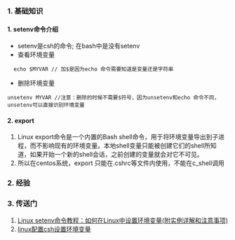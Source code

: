 ### 1. 基础知识
#### 1. setenv命令介绍
 - setenv是csh的命令; 在bash中是没有setenv
 - 查看环境变量
  ~~~
    echo $MYVAR // 加$是因为echo 命令需要知道是变量还是字符串 
  ~~~
 - 删除环境变量
  ~~~
  unsetenv MYVAR //注意：删除的时候不需要$符号，因为unsetenv和echo 命令不同，unsetenv可以直接识别环境变量
  ~~~
#### 2. export
1. Linux export命令是一个内置的Bash shell命令，用于将环境变量导出到子进程，而不影响现有的环境变量。本地shell变量只能被创建它们的shell所知道，如果开始一个新的shell会话，之前创建的变量就会对它不可见。
2. 所以在centos系统，export 只能在.cshrc等文件内使用，不能在c_shell调用

### 2. 经验

### 3. 传送门
1. [Linux setenv命令教程：如何在Linux中设置环境变量(附实例详解和注意事项)](https://blog.csdn.net/u012964600/article/details/137361499)
2. [linux配置csh设置环境变量](https://blog.csdn.net/matchbox1234/article/details/107822693)
